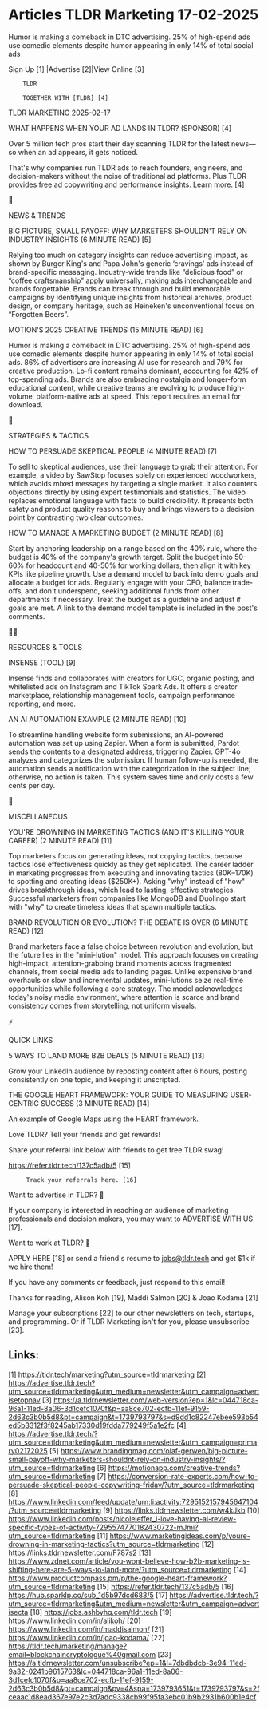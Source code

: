 # Articles TLDR Marketing 17-02-2025

Humor is making a comeback in DTC advertising. 25% of high-spend ads
use comedic elements despite humor appearing in only 14% of total
social
ads ‌ ‌ ‌ ‌ ‌ ‌ ‌ ‌ ‌ ‌ ‌ ‌ ‌ ‌ ‌ ‌ ‌ ‌ ‌ ‌ ‌ ‌ ‌ ‌ ‌ ‌  ‌ ‌ ‌ ‌ ‌ ‌ ‌ ‌ ‌ ‌ ‌ ‌ ‌ ‌ ‌ ‌ ‌ ‌ ‌ ‌ ‌ ‌ ‌ ‌ ‌ ‌ 


 Sign Up [1] |Advertise [2]|View Online [3] 

		TLDR 

		TOGETHER WITH [TLDR] [4]

TLDR MARKETING 2025-02-17

 WHAT HAPPENS WHEN YOUR AD LANDS IN TLDR? (SPONSOR) [4] 

 Over 5 million tech pros start their day scanning TLDR for the latest
news—so when an ad appears, it gets noticed.

That's why companies run TLDR ads to reach founders, engineers, and
decision-makers without the noise of traditional ad platforms. Plus
TLDR provides free ad copywriting and performance insights. Learn
more. [4]

📱 

NEWS & TRENDS

 BIG PICTURE, SMALL PAYOFF: WHY MARKETERS SHOULDN'T RELY ON INDUSTRY
INSIGHTS (6 MINUTE READ) [5] 

 Relying too much on category insights can reduce advertising impact,
as shown by Burger King's and Papa John's generic ‘cravings' ads
instead of brand-specific messaging. Industry-wide trends like
“delicious food” or “coffee craftsmanship” apply universally,
making ads interchangeable and brands forgettable. Brands can break
through and build memorable campaigns by identifying unique insights
from historical archives, product design, or company heritage, such as
Heineken's unconventional focus on “Forgotten Beers”. 

 MOTION'S 2025 CREATIVE TRENDS (15 MINUTE READ) [6] 

 Humor is making a comeback in DTC advertising. 25% of high-spend ads
use comedic elements despite humor appearing in only 14% of total
social ads. 86% of advertisers are increasing AI use for research and
79% for creative production. Lo-fi content remains dominant,
accounting for 42% of top-spending ads. Brands are also embracing
nostalgia and longer-form educational content, while creative teams
are evolving to produce high-volume, platform-native ads at speed.
This report requires an email for download. 

🚀 

STRATEGIES & TACTICS

 HOW TO PERSUADE SKEPTICAL PEOPLE (4 MINUTE READ) [7] 

 To sell to skeptical audiences, use their language to grab their
attention. For example, a video by SawStop focuses solely on
experienced woodworkers, which avoids mixed messages by targeting a
single market. It also counters objections directly by using expert
testimonials and statistics. The video replaces emotional language
with facts to build credibility. It presents both safety and product
quality reasons to buy and brings viewers to a decision point by
contrasting two clear outcomes. 

 HOW TO MANAGE A MARKETING BUDGET (2 MINUTE READ) [8] 

 Start by anchoring leadership on a range based on the 40% rule, where
the budget is 40% of the company's growth target. Split the budget
into 50-60% for headcount and 40-50% for working dollars, then align
it with key KPIs like pipeline growth. Use a demand model to back into
demo goals and allocate a budget for ads. Regularly engage with your
CFO, balance trade-offs, and don't underspend, seeking additional
funds from other departments if necessary. Treat the budget as a
guideline and adjust if goals are met. A link to the demand model
template is included in the post's comments. 

🧑‍💻 

RESOURCES & TOOLS

 INSENSE (TOOL) [9] 

 Insense finds and collaborates with creators for UGC, organic
posting, and whitelisted ads on Instagram and TikTok Spark Ads. It
offers a creator marketplace, relationship management tools, campaign
performance reporting, and more. 

 AN AI AUTOMATION EXAMPLE (2 MINUTE READ) [10] 

 To streamline handling website form submissions, an AI-powered
automation was set up using Zapier. When a form is submitted, Pardot
sends the contents to a designated address, triggering Zapier. GPT-4o
analyzes and categorizes the submission. If human follow-up is needed,
the automation sends a notification with the categorization in the
subject line; otherwise, no action is taken. This system saves time
and only costs a few cents per day. 

🎁 

MISCELLANEOUS

 YOU'RE DROWNING IN MARKETING TACTICS (AND IT'S KILLING YOUR CAREER)
(2 MINUTE READ) [11] 

 Top marketers focus on generating ideas, not copying tactics, because
tactics lose effectiveness quickly as they get replicated. The career
ladder in marketing progresses from executing and innovating tactics
($80K–$170K) to spotting and creating ideas ($250K+). Asking "why"
instead of "how" drives breakthrough ideas, which lead to lasting,
effective strategies. Successful marketers from companies like MongoDB
and Duolingo start with "why" to create timeless ideas that spawn
multiple tactics. 

 BRAND REVOLUTION OR EVOLUTION? THE DEBATE IS OVER (6 MINUTE READ)
[12] 

 Brand marketers face a false choice between revolution and evolution,
but the future lies in the "mini-lution" model. This approach focuses
on creating high-impact, attention-grabbing brand moments across
fragmented channels, from social media ads to landing pages. Unlike
expensive brand overhauls or slow and incremental updates,
mini-lutions seize real-time opportunities while following a core
strategy. The model acknowledges today's noisy media environment,
where attention is scarce and brand consistency comes from
storytelling, not uniform visuals. 

⚡ 

QUICK LINKS

 5 WAYS TO LAND MORE B2B DEALS (5 MINUTE READ) [13] 

 Grow your LinkedIn audience by reposting content after 6 hours,
posting consistently on one topic, and keeping it unscripted. 

 THE GOOGLE HEART FRAMEWORK: YOUR GUIDE TO MEASURING USER-CENTRIC
SUCCESS (3 MINUTE READ) [14] 

 An example of Google Maps using the HEART framework. 

Love TLDR? Tell your friends and get rewards!

 Share your referral link below with friends to get free TLDR swag! 

 https://refer.tldr.tech/137c5adb/5 [15] 

		 Track your referrals here. [16] 

Want to advertise in TLDR? 📰

 If your company is interested in reaching an audience of marketing
professionals and decision makers, you may want to ADVERTISE WITH US
[17]. 

Want to work at TLDR? 💼

 APPLY HERE [18] or send a friend's resume to jobs@tldr.tech and get
$1k if we hire them! 

 If you have any comments or feedback, just respond to this email! 

Thanks for reading, 
Alison Koh [19], Maddi Salmon [20] & Joao Kodama [21] 

 Manage your subscriptions [22] to our other newsletters on tech,
startups, and programming. Or if TLDR Marketing isn't for you, please
unsubscribe [23]. 

 

Links:
------
[1] https://tldr.tech/marketing?utm_source=tldrmarketing
[2] https://advertise.tldr.tech?utm_source=tldrmarketing&utm_medium=newsletter&utm_campaign=advertisetopnav
[3] https://a.tldrnewsletter.com/web-version?ep=1&lc=044718ca-96a1-11ed-8a06-3d1cefc1070f&p=aa8ce702-ecfb-11ef-9159-2d63c3b0b5d8&pt=campaign&t=1739793797&s=d9dd1c82247ebee593b54ed5b3312f3f8245ab17330d19fdda779249f5a1e2fc
[4] https://advertise.tldr.tech/?utm_source=tldrmarketing&utm_medium=newsletter&utm_campaign=primary02172025
[5] https://www.brandingmag.com/olaf-gerwen/big-picture-small-payoff-why-marketers-shouldnt-rely-on-industry-insights/?utm_source=tldrmarketing
[6] https://motionapp.com/creative-trends?utm_source=tldrmarketing
[7] https://conversion-rate-experts.com/how-to-persuade-skeptical-people-copywriting-friday/?utm_source=tldrmarketing
[8] https://www.linkedin.com/feed/update/urn:li:activity:7295152157945647104/?utm_source=tldrmarketing
[9] https://links.tldrnewsletter.com/w4kJkb
[10] https://www.linkedin.com/posts/nicoleleffer_i-love-having-ai-review-specific-types-of-activity-7295574770182430722-mJmi?utm_source=tldrmarketing
[11] https://www.marketingideas.com/p/youre-drowning-in-marketing-tactics?utm_source=tldrmarketing
[12] https://links.tldrnewsletter.com/F787s2
[13] https://www.zdnet.com/article/you-wont-believe-how-b2b-marketing-is-shifting-here-are-5-ways-to-land-more/?utm_source=tldrmarketing
[14] https://www.productcompass.pm/p/the-google-heart-framework?utm_source=tldrmarketing
[15] https://refer.tldr.tech/137c5adb/5
[16] https://hub.sparklp.co/sub_1d5b97dcd683/5
[17] https://advertise.tldr.tech/?utm_source=tldrmarketing&utm_medium=newsletter&utm_campaign=advertisecta
[18] https://jobs.ashbyhq.com/tldr.tech
[19] https://www.linkedin.com/in/alikoh/
[20] https://www.linkedin.com/in/maddisalmon/
[21] https://www.linkedin.com/in/joao-kodama/
[22] https://tldr.tech/marketing/manage?email=blockchaincryptologue%40gmail.com
[23] https://a.tldrnewsletter.com/unsubscribe?ep=1&l=7dbdbdcb-3e94-11ed-9a32-0241b9615763&lc=044718ca-96a1-11ed-8a06-3d1cefc1070f&p=aa8ce702-ecfb-11ef-9159-2d63c3b0b5d8&pt=campaign&pv=4&spa=1739793651&t=1739793797&s=2fceaac1d8ead367e97e2c3d7adc9338cb99f95fa3ebc01b9b2931b600b1e4cf